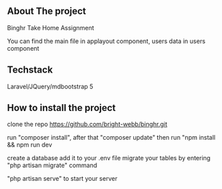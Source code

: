 
## About The project

Binghr Take Home Assignment

You can find the main file in applayout component, users data in users component



## Techstack
Laravel/JQuery/mdbootstrap 5

## How to install the project

clone the repo https://github.com/bright-webb/binghr.git

run "composer install", after that "composer update"
then run "npm install && npm run dev

create a database add it to your .env file
migrate your tables by entering "php artisan migrate" command

"php artisan serve" to start your server


